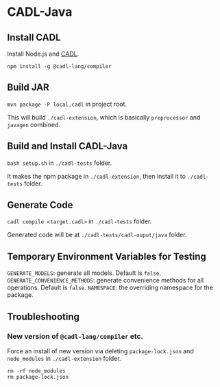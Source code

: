 # CADL-Java

## Install CADL

Install Node.js and [CADL](https://github.com/microsoft/cadl/).

```shell
npm install -g @cadl-lang/compiler
```

## Build JAR

`mvn package -P local,cadl` in project root.

This will build `./cadl-extension`, which is basically `preprocessor` and `javagen` combined.

## Build and Install CADL-Java

`bash setup.sh` in `./cadl-tests` folder.

It makes the npm package in `./cadl-extension`, then install it to `./cadl-tests` folder.

## Generate Code

`cadl compile <target.cadl>` in `./cadl-tests` folder.

Generated code will be at `./cadl-tests/cadl-ouput/java` folder.

## Temporary Environment Variables for Testing

`GENERATE_MODELS`: generate all models. Default is `false`.
`GENERATE_CONVENIENCE_METHODS`: generate convenience methods for all operations. Default is `false`.
`NAMESPACE`: the overriding namespace for the package.

## Troubleshooting

### New version of `@cadl-lang/compiler` etc.

Force an install of new version via deleting `package-lock.json` and `node_modules` in `./cadl-extension` folder.

```shell
rm -rf node_modules
rm package-lock.json
```
